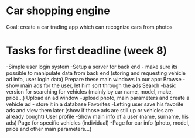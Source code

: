 # Car shopping engine
Goal: create a car trading app which can recognize cars from photos

# Tasks for first deadline (week 8)
-Simple user login system
-Setup a server for back end - make sure its possible to manipulate data from back end (storing and requesting vehicle ad info, user login data)
Prepare these main windows in our app:
Browse
	-show main ads for the user, let him sort through the ads
Search
	-basic version for searching for vehicles (mainly by car name, model, make, price...)
Upload an ad window
	-upload photo, main parameters and create a vehicle ad - store it in a database
Favorites
	-Letting user save his favorite ads and view them later (show if those ads are still up or vehicles are already bought)
User profile
	-Show main info of a user (name, surname, his ads)
Page for specific vehicles (individual)
	-Page for car info (photo, model, price and other main parameters...)
